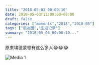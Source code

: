 ```yaml
---
title: "2018-05-03 00:00:10"
date: 2018-05-03T12:00:00+08:00
draft: false
categories: ["moments","2018","2018-05"]
tags: ["朋友圈","生活记录"]
summary: "2018-05-03 00:00:10..."
---
```


原来埃德蒙顿有这么多人😂😂😂

![Media 1](/Moments/photos/2018-05-03/201805030000100.jpg)

